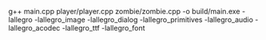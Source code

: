 g++ main.cpp player/player.cpp zombie/zombie.cpp -o build/main.exe -lallegro -lallegro_image -lallegro_dialog -lallegro_primitives -lallegro_audio -lallegro_acodec -lallegro_ttf -lallegro_font